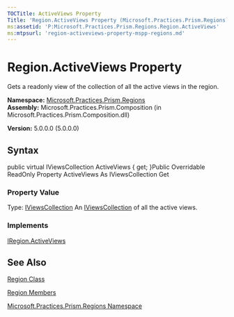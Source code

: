 ```yaml
---
TOCTitle: ActiveViews Property
Title: 'Region.ActiveViews Property (Microsoft.Practices.Prism.Regions)'
ms:assetid: 'P:Microsoft.Practices.Prism.Regions.Region.ActiveViews'
ms:mtpsurl: 'region-activeviews-property-mspp-regions.md'
---
```


# Region.ActiveViews Property

Gets a readonly view of the collection of all the active views in the region.

**Namespace:** [Microsoft.Practices.Prism.Regions](https://msdn.microsoft.com/library/microsoft.practices.prism.regions)
**Assembly:** Microsoft.Practices.Prism.Composition (in Microsoft.Practices.Prism.Composition.dll)

**Version:** 5.0.0.0 (5.0.0.0)

## Syntax
public virtual IViewsCollection ActiveViews { get; }Public Overridable ReadOnly Property ActiveViews As IViewsCollection Get
### Property Value

Type: [IViewsCollection](https://msdn.microsoft.com/library/microsoft.practices.prism.regions.iviewscollection)
An [IViewsCollection](https://msdn.microsoft.com/library/microsoft.practices.prism.regions.iviewscollection) of all the active views.
### Implements

[IRegion.ActiveViews](https://msdn.microsoft.com/library/microsoft.practices.prism.regions.iregion.activeviews)

## See Also
[Region Class](https://msdn.microsoft.com/library/microsoft.practices.prism.regions.region)

[Region Members](https://msdn.microsoft.com/allmembers.t:microsoft.practices.prism.regions.region)

[Microsoft.Practices.Prism.Regions Namespace](https://msdn.microsoft.com/library/microsoft.practices.prism.regions)
